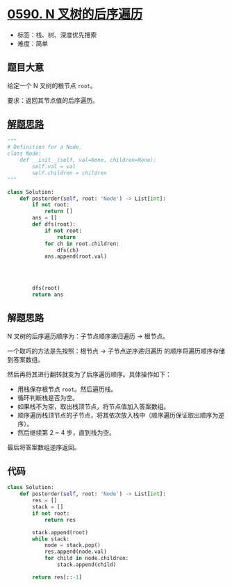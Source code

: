 # [0590. N 叉树的后序遍历](https://leetcode.cn/problems/n-ary-tree-postorder-traversal/)

- 标签：栈、树、深度优先搜索
- 难度：简单

## 题目大意

给定一个 N 叉树的根节点 `root`。

要求：返回其节点值的后序遍历。

## [解题思路](https://leetcode.cn/problems/n-ary-tree-postorder-traversal/solutions/1327327/n-cha-shu-de-hou-xu-bian-li-by-leetcode-txesi/?orderBy=most_votes)
```python
"""
# Definition for a Node.
class Node:
    def __init__(self, val=None, children=None):
        self.val = val
        self.children = children
"""

class Solution:
    def postorder(self, root: 'Node') -> List[int]:
        if not root:
            return []
        ans = []
        def dfs(root):
            if not root:
                return
            for ch in root.children:
                dfs(ch)
            ans.append(root.val)
            


        
        dfs(root)
        return ans
```

## 解题思路

N 叉树的后序遍历顺序为：子节点顺序递归遍历 -> 根节点。

一个取巧的方法是先按照：根节点 -> 子节点逆序递归遍历 的顺序将遍历顺序存储到答案数组。

然后再将其进行翻转就变为了后序遍历顺序。具体操作如下：

- 用栈保存根节点 `root`。然后遍历栈。
- 循环判断栈是否为空。
- 如果栈不为空，取出栈顶节点，将节点值加入答案数组。
- 顺序遍历栈顶节点的子节点，将其依次放入栈中（顺序遍历保证取出顺序为逆序）。
- 然后继续第 2 ~ 4 步，直到栈为空。

最后将答案数组逆序返回。

## 代码

```Python
class Solution:
    def postorder(self, root: 'Node') -> List[int]:
        res = []
        stack = []
        if not root:
            return res

        stack.append(root)
        while stack:
            node = stack.pop()
            res.append(node.val)
            for child in node.children:
                stack.append(child)

        return res[::-1]
```

